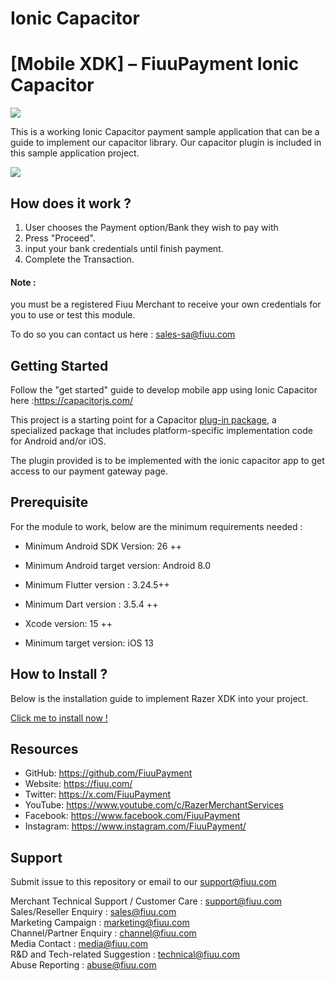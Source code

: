 # Ionic Capacitor

# [Mobile XDK] – FiuuPayment Ionic Capacitor

<img src="https://user-images.githubusercontent.com/38641542/74424311-a9d64000-4e8c-11ea-8d80-d811cfe66972.jpg">

This is a working Ionic Capacitor payment sample application that can be a guide to implement our capacitor library. Our capacitor plugin is included in this sample application project.


![](https://media.giphy.com/media/v1.Y2lkPTc5MGI3NjExdmxsNG9xNmU4MGo2YnhmcHNqZzh6MHA3Z2hjdDZjMDQ5a2ZqdGV4bCZlcD12MV9pbnRlcm5hbF9naWZfYnlfaWQmY3Q9Zw/UpzS59GnsjU6nkMfbS/giphy.gif)




## How does it work ? 

 1. User chooses the Payment option/Bank they wish to pay with 
 2. Press "Proceed".
 3. input your bank credentials until finish payment. 
 4. Complete the Transaction. 

#### Note :

you must be a registered Fiuu Merchant to receive your own credentials for you to use or test this module.

To do so you can contact us here : sales-sa@fiuu.com

## Getting Started

Follow the "get started" guide to develop mobile app using Ionic Capacitor here :https://capacitorjs.com/

This project is a starting point for a Capacitor
[plug-in package](https://www.npmjs.com/package/fiuuxdk-capacitor-plugin),
a specialized package that includes platform-specific implementation code for
Android and/or iOS.

The plugin provided is to be implemented with the ionic capacitor app to get access to our payment gateway page.


## Prerequisite 

For the module to work, below are the minimum requirements needed :


- Minimum Android SDK Version: 26 ++

- Minimum Android target version: Android 8.0

- Minimum Flutter version : 3.24.5++

- Minimum Dart version : 3.5.4 ++

- Xcode version: 15 ++

- Minimum target version: iOS 13

## How to Install ? 

Below is the installation guide to implement Razer XDK into your project. 

[Click me to install now !](https://www.npmjs.com/package/fiuuxdk-capacitor-plugin)


## Resources

- GitHub:     https://github.com/FiuuPayment
- Website:    https://fiuu.com/
- Twitter:    https://x.com/FiuuPayment
- YouTube:    https://www.youtube.com/c/RazerMerchantServices
- Facebook:   https://www.facebook.com/FiuuPayment
- Instagram:  https://www.instagram.com/FiuuPayment/


## Support

Submit issue to this repository or email to our support@fiuu.com

Merchant Technical Support / Customer Care : support@fiuu.com<br>
Sales/Reseller Enquiry : sales@fiuu.com<br>
Marketing Campaign : marketing@fiuu.com<br>
Channel/Partner Enquiry : channel@fiuu.com<br>
Media Contact : media@fiuu.com<br>
R&D and Tech-related Suggestion : technical@fiuu.com<br>
Abuse Reporting : abuse@fiuu.com
